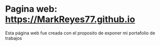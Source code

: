 # Pagina web: https://MarkReyes77.github.io
Esta página web fue creada con el proposito de exponer mi portafolio de trabajos 
